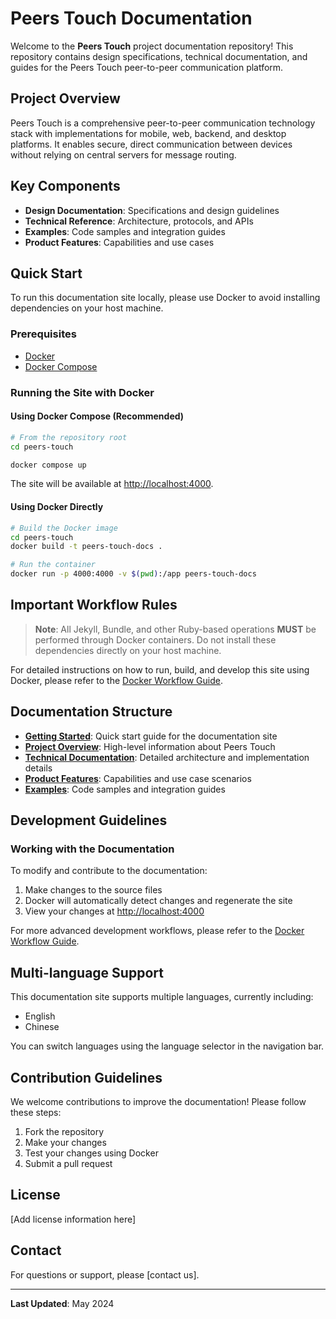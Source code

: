 # Peers Touch Documentation

Welcome to the **Peers Touch** project documentation repository! This repository contains design specifications, technical documentation, and guides for the Peers Touch peer-to-peer communication platform.

## Project Overview

Peers Touch is a comprehensive peer-to-peer communication technology stack with implementations for mobile, web, backend, and desktop platforms. It enables secure, direct communication between devices without relying on central servers for message routing.

## Key Components

- **Design Documentation**: Specifications and design guidelines
- **Technical Reference**: Architecture, protocols, and APIs
- **Examples**: Code samples and integration guides
- **Product Features**: Capabilities and use cases

## Quick Start

To run this documentation site locally, please use Docker to avoid installing dependencies on your host machine.

### Prerequisites
- [Docker](https://www.docker.com/get-started)
- [Docker Compose](https://docs.docker.com/compose/install/)

### Running the Site with Docker

#### Using Docker Compose (Recommended)

```bash
# From the repository root
cd peers-touch

docker compose up
```

The site will be available at [http://localhost:4000](http://localhost:4000).

#### Using Docker Directly

```bash
# Build the Docker image
cd peers-touch
docker build -t peers-touch-docs .

# Run the container
docker run -p 4000:4000 -v $(pwd):/app peers-touch-docs
```

## Important Workflow Rules

> **Note**: All Jekyll, Bundle, and other Ruby-based operations **MUST** be performed through Docker containers. Do not install these dependencies directly on your host machine.

For detailed instructions on how to run, build, and develop this site using Docker, please refer to the [Docker Workflow Guide](how_this_site_to_run_on_docker.md).

## Documentation Structure

- **[Getting Started](getting-started.md)**: Quick start guide for the documentation site
- **[Project Overview](docs/overview/)**: High-level information about Peers Touch
- **[Technical Documentation](docs/technical/)**: Detailed architecture and implementation details
- **[Product Features](docs/product/)**: Capabilities and use case scenarios
- **[Examples](docs/examples/)**: Code samples and integration guides

## Development Guidelines

### Working with the Documentation

To modify and contribute to the documentation:

1. Make changes to the source files
2. Docker will automatically detect changes and regenerate the site
3. View your changes at [http://localhost:4000](http://localhost:4000)

For more advanced development workflows, please refer to the [Docker Workflow Guide](how_this_site_to_run_on_docker.md).

## Multi-language Support

This documentation site supports multiple languages, currently including:
- English
- Chinese

You can switch languages using the language selector in the navigation bar.

## Contribution Guidelines

We welcome contributions to improve the documentation! Please follow these steps:

1. Fork the repository
2. Make your changes
3. Test your changes using Docker
4. Submit a pull request

## License

[Add license information here]

## Contact

For questions or support, please [contact us].

---

**Last Updated**: May 2024